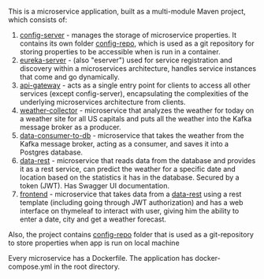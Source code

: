 This is a microservice application, built as a multi-module Maven project, which consists of:
1) [config-server](config-server) - manages the storage of microservice properties. It contains its own folder [config-repo](config-server%2Fconfig-repo), which is used as a git repository for storing properties to be accessible when is run in a container.
2) [eureka-server](eureka-server) - (also "eserver") used for service registration and discovery within a microservices architecture, handles service instances that come and go dynamically.
3) [api-gateway](api-gateway) - acts as a single entry point for clients to access all other services (except config-server), encapsulating the complexities of the underlying microservices architecture from clients.
4) [weather-collector](weather-collector) - microservice that analyzes the weather for today on a weather site for all US capitals and puts all the weather into the Kafka message broker as a producer.
5) [data-consumer-to-db](data-consumer-to-db) - microservice that takes the weather from the Kafka message broker, acting as a consumer, and saves it into a Postgres database.
6) [data-rest](data-rest) - microservice that reads data from the database and provides it as a rest service, can predict the weather for a specific date and location based on the statistics it has in the database. Secured by a token (JWT). Has Swagger UI documentation.
7) [frontend](frontend) - microservice that takes data from a [data-rest](data-rest) using a rest template (including going through JWT authorization) and has a web interface on thymeleaf to interact with user, giving him the ability to enter a date, city and get a weather forecast.

Also, the project contains [config-repo](config-repo) folder that is used as a git-repository to store properties 
when app is run on local machine

Every microservice has a Dockerfile.
The application has docker-compose.yml in the root directory.